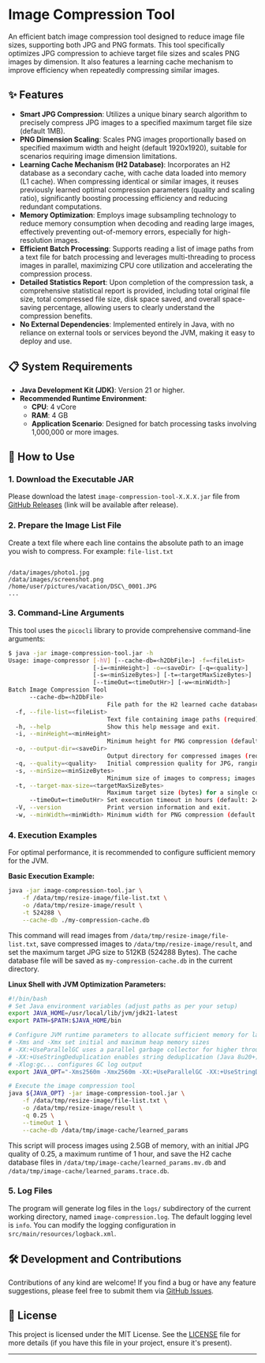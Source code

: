 # Image Compression Tool

An efficient batch image compression tool designed to reduce image file sizes, supporting both JPG and PNG formats. This tool specifically optimizes JPG compression to achieve target file sizes and scales PNG images by dimension. It also features a learning cache mechanism to improve efficiency when repeatedly compressing similar images.

## ✨ Features

* **Smart JPG Compression**: Utilizes a unique binary search algorithm to precisely compress JPG images to a specified maximum target file size (default 1MB).
* **PNG Dimension Scaling**: Scales PNG images proportionally based on specified maximum width and height (default 1920x1920), suitable for scenarios requiring image dimension limitations.
* **Learning Cache Mechanism (H2 Database)**: Incorporates an H2 database as a secondary cache, with cache data loaded into memory (L1 cache). When compressing identical or similar images, it reuses previously learned optimal compression parameters (quality and scaling ratio), significantly boosting processing efficiency and reducing redundant computations.
* **Memory Optimization**: Employs image subsampling technology to reduce memory consumption when decoding and reading large images, effectively preventing out-of-memory errors, especially for high-resolution images.
* **Efficient Batch Processing**: Supports reading a list of image paths from a text file for batch processing and leverages multi-threading to process images in parallel, maximizing CPU core utilization and accelerating the compression process.
* **Detailed Statistics Report**: Upon completion of the compression task, a comprehensive statistical report is provided, including total original file size, total compressed file size, disk space saved, and overall space-saving percentage, allowing users to clearly understand the compression benefits.
* **No External Dependencies**: Implemented entirely in Java, with no reliance on external tools or services beyond the JVM, making it easy to deploy and use.

## 📋 System Requirements

* **Java Development Kit (JDK)**: Version 21 or higher.
* **Recommended Runtime Environment**:
    * **CPU**: 4 vCore
    * **RAM**: 4 GB
    * **Application Scenario**: Designed for batch processing tasks involving 1,000,000 or more images.

## 🚀 How to Use

### 1. Download the Executable JAR

Please download the latest `image-compression-tool-X.X.X.jar` file from [GitHub Releases](https://github.com/pollochang/image-compression/releases) (link will be available after release).

### 2. Prepare the Image List File

Create a text file where each line contains the absolute path to an image you wish to compress. For example:
`file-list.txt`
```

/data/images/photo1.jpg
/data/images/screenshot.png
/home/user/pictures/vacation/DSC\_0001.JPG
...

````

### 3. Command-Line Arguments

This tool uses the `picocli` library to provide comprehensive command-line arguments:

```bash
$ java -jar image-compression-tool.jar -h
Usage: image-compressor [-hV] [--cache-db=<h2DbFile>] -f=<fileList>
                        [-i=<minHeight>] -o=<saveDir> [-q=<quality>]
                        [-s=<minSizeBytes>] [-t=<targetMaxSizeBytes>]
                        [--timeOut=<timeOutHr>] [-w=<minWidth>]
Batch Image Compression Tool
      --cache-db=<h2DbFile>
                            File path for the H2 learned cache database (default: image-compression-cache).
  -f, --file-list=<fileList>
                            Text file containing image paths (required).
  -h, --help                Show this help message and exit.
  -i, --minHeight=<minHeight>
                            Minimum height for PNG compression (default: 1920).
  -o, --output-dir=<saveDir>
                            Output directory for compressed images (required).
  -q, --quality=<quality>   Initial compression quality for JPG, ranging from 0.0 (lowest quality, smallest file) to 1.0 (highest quality, largest file) (default: 0.25).
  -s, --minSize=<minSizeBytes>
                            Minimum size of images to compress; images smaller than this will be skipped (default: 1048576 (1MB)).
  -t, --target-max-size=<targetMaxSizeBytes>
                            Maximum target size (bytes) for a single compressed JPG file (default: 1048576, i.e., 1MB).
      --timeOut=<timeOutHr> Set execution timeout in hours (default: 24 hours).
  -V, --version             Print version information and exit.
  -w, --minWidth=<minWidth> Minimum width for PNG compression (default: 1920).
````

### 4\. Execution Examples

For optimal performance, it is recommended to configure sufficient memory for the JVM.

**Basic Execution Example:**

```bash
java -jar image-compression-tool.jar \
    -f /data/tmp/resize-image/file-list.txt \
    -o /data/tmp/resize-image/result \
    -t 524288 \
    --cache-db ./my-compression-cache.db
```

This command will read images from `/data/tmp/resize-image/file-list.txt`, save compressed images to `/data/tmp/resize-image/result`, and set the maximum target JPG size to 512KB (524288 Bytes). The cache database file will be saved as `my-compression-cache.db` in the current directory.

**Linux Shell with JVM Optimization Parameters:**

```bash
#!/bin/bash
# Set Java environment variables (adjust paths as per your setup)
export JAVA_HOME=/usr/local/lib/jvm/jdk21-latest
export PATH=$PATH:$JAVA_HOME/bin

# Configure JVM runtime parameters to allocate sufficient memory for large image processing
# -Xms and -Xmx set initial and maximum heap memory sizes
# -XX:+UseParallelGC uses a parallel garbage collector for higher throughput
# -XX:+UseStringDeduplication enables string deduplication (Java 8u20+)
# -Xlog:gc... configures GC log output
export JAVA_OPT="-Xms2560m -Xmx2560m -XX:+UseParallelGC -XX:+UseStringDeduplication -Xlog:gc*:file=./logs/gc.log:time,level,tags:filecount=5,filesize=10m"

# Execute the image compression tool
java ${JAVA_OPT} -jar image-compression-tool.jar \
    -f /data/tmp/resize-image/file-list.txt \
    -o /data/tmp/resize-image/result \
    -q 0.25 \
    --timeOut 1 \
    --cache-db /data/tmp/image-cache/learned_params
```

This script will process images using 2.5GB of memory, with an initial JPG quality of 0.25, a maximum runtime of 1 hour, and save the H2 cache database files in `/data/tmp/image-cache/learned_params.mv.db` and `/data/tmp/image-cache/learned_params.trace.db`.

### 5\. Log Files

The program will generate log files in the `logs/` subdirectory of the current working directory, named `image-compression.log`. The default logging level is `info`. You can modify the logging configuration in `src/main/resources/logback.xml`.

## 🛠 Development and Contributions

Contributions of any kind are welcome\! If you find a bug or have any feature suggestions, please feel free to submit them via [GitHub Issues](https://www.google.com/search?q=https://github.com/pollochang/image-compression/issues).

## 📜 License

This project is licensed under the MIT License. See the [LICENSE](https://www.google.com/search?q=LICENSE) file for more details (if you have this file in your project, ensure it's present).

-----

